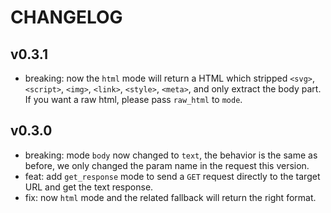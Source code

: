 # CHANGELOG

## v0.3.1

- breaking: now the `html` mode will return a HTML which stripped `<svg>`, `<script>`, `<img>`, `<link>`, `<style>`, `<meta>`, and only extract the body part. If you want a raw html, please pass `raw_html` to `mode`.

## v0.3.0

- breaking: mode `body` now changed to `text`, the behavior is the same as before, we only changed the param name in the request this version.
- feat: add `get_response` mode to send a `GET` request directly to the target URL and get the text response.
- fix: now `html` mode and the related fallback will return the right format.